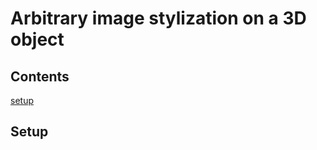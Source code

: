 # Arbitrary image stylization on a 3D object
## Contents

[setup](#setup)

<!----><a name="setup"></a>
## Setup
